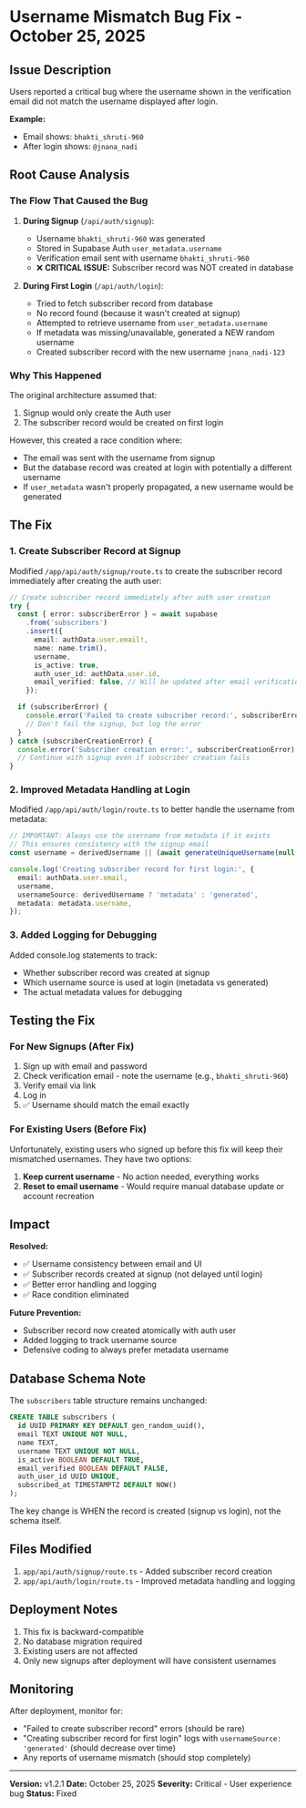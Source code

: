 # Username Mismatch Bug Fix - October 25, 2025

## Issue Description
Users reported a critical bug where the username shown in the verification email did not match the username displayed after login.

**Example:**
- Email shows: `bhakti_shruti-960`
- After login shows: `@jnana_nadi`

## Root Cause Analysis

### The Flow That Caused the Bug

1. **During Signup** (`/api/auth/signup`):
   - Username `bhakti_shruti-960` was generated
   - Stored in Supabase Auth `user_metadata.username`
   - Verification email sent with username `bhakti_shruti-960`
   - ❌ **CRITICAL ISSUE:** Subscriber record was NOT created in database

2. **During First Login** (`/api/auth/login`):
   - Tried to fetch subscriber record from database
   - No record found (because it wasn't created at signup)
   - Attempted to retrieve username from `user_metadata.username`
   - If metadata was missing/unavailable, generated a NEW random username
   - Created subscriber record with the new username `jnana_nadi-123`

### Why This Happened

The original architecture assumed that:
1. Signup would only create the Auth user
2. The subscriber record would be created on first login

However, this created a race condition where:
- The email was sent with the username from signup
- But the database record was created at login with potentially a different username
- If `user_metadata` wasn't properly propagated, a new username would be generated

## The Fix

### 1. Create Subscriber Record at Signup

Modified `/app/api/auth/signup/route.ts` to create the subscriber record immediately after creating the auth user:

```typescript
// Create subscriber record immediately after auth user creation
try {
  const { error: subscriberError } = await supabase
    .from('subscribers')
    .insert({
      email: authData.user.email!,
      name: name.trim(),
      username,
      is_active: true,
      auth_user_id: authData.user.id,
      email_verified: false, // Will be updated after email verification
    });

  if (subscriberError) {
    console.error('Failed to create subscriber record:', subscriberError);
    // Don't fail the signup, but log the error
  }
} catch (subscriberCreationError) {
  console.error('Subscriber creation error:', subscriberCreationError);
  // Continue with signup even if subscriber creation fails
}
```

### 2. Improved Metadata Handling at Login

Modified `/app/api/auth/login/route.ts` to better handle the username from metadata:

```typescript
// IMPORTANT: Always use the username from metadata if it exists
// This ensures consistency with the signup email
const username = derivedUsername || (await generateUniqueUsername(null, { baseName: derivedName }));

console.log('Creating subscriber record for first login:', {
  email: authData.user.email,
  username,
  usernameSource: derivedUsername ? 'metadata' : 'generated',
  metadata: metadata.username,
});
```

### 3. Added Logging for Debugging

Added console.log statements to track:
- Whether subscriber record was created at signup
- Which username source is used at login (metadata vs generated)
- The actual metadata values for debugging

## Testing the Fix

### For New Signups (After Fix)

1. Sign up with email and password
2. Check verification email - note the username (e.g., `bhakti_shruti-960`)
3. Verify email via link
4. Log in
5. ✅ Username should match the email exactly

### For Existing Users (Before Fix)

Unfortunately, existing users who signed up before this fix will keep their mismatched usernames. They have two options:

1. **Keep current username** - No action needed, everything works
2. **Reset to email username** - Would require manual database update or account recreation

## Impact

**Resolved:**
- ✅ Username consistency between email and UI
- ✅ Subscriber records created at signup (not delayed until login)
- ✅ Better error handling and logging
- ✅ Race condition eliminated

**Future Prevention:**
- Subscriber record now created atomically with auth user
- Added logging to track username source
- Defensive coding to always prefer metadata username

## Database Schema Note

The `subscribers` table structure remains unchanged:
```sql
CREATE TABLE subscribers (
  id UUID PRIMARY KEY DEFAULT gen_random_uuid(),
  email TEXT UNIQUE NOT NULL,
  name TEXT,
  username TEXT UNIQUE NOT NULL,
  is_active BOOLEAN DEFAULT TRUE,
  email_verified BOOLEAN DEFAULT FALSE,
  auth_user_id UUID UNIQUE,
  subscribed_at TIMESTAMPTZ DEFAULT NOW()
);
```

The key change is WHEN the record is created (signup vs login), not the schema itself.

## Files Modified

1. `app/api/auth/signup/route.ts` - Added subscriber record creation
2. `app/api/auth/login/route.ts` - Improved metadata handling and logging

## Deployment Notes

1. This fix is backward-compatible
2. No database migration required
3. Existing users are not affected
4. Only new signups after deployment will have consistent usernames

## Monitoring

After deployment, monitor for:
- "Failed to create subscriber record" errors (should be rare)
- "Creating subscriber record for first login" logs with `usernameSource: 'generated'` (should decrease over time)
- Any reports of username mismatch (should stop completely)

---

**Version:** v1.2.1
**Date:** October 25, 2025
**Severity:** Critical - User experience bug
**Status:** Fixed
